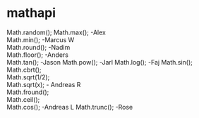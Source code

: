 # mathapi


Math.random(); 
Math.max(); -Alex  
Math.min(); -Marcus W    
Math.round(); -Nadim  
Math.floor(); -Anders  
Math.tan();  -Jason
Math.pow(); -Jarl 
Math.log();  -Faj
Math.sin();  
Math.cbrt();  
Math.sqrt(1/2);  
Math.sqrt(x); - Andreas R  
Math.fround();  
Math.ceil();  
Math.cos(); -Andreas L 
Math.trunc(); -Rose